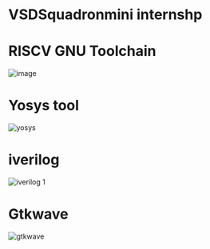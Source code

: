 # VSDSquadronmini internshp

# RISCV GNU Toolchain
![image](https://github.com/Sivasrikiran2004/VSDSquadronmini/assets/162977948/32043ca8-8684-43c3-a887-da0744c889b2)


# Yosys tool 
![yosys](https://github.com/Sivasrikiran2004/VSDSquadronmini/assets/162977948/6c79419c-441f-4a5b-8924-7116404999c4)

# iverilog
![iverilog 1](https://github.com/Sivasrikiran2004/VSDSquadronmini/assets/162977948/d32cfa94-7b72-4635-b6c3-5a718222b962)

# Gtkwave
![gtkwave](https://github.com/Sivasrikiran2004/VSDSquadronmini/assets/162977948/88831ff2-a15f-4fd4-914b-dd0ba61fd6c1)

